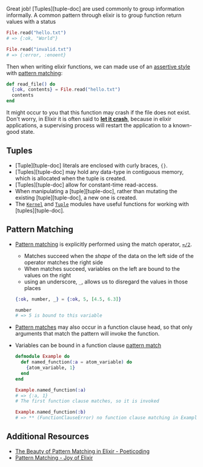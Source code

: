 Great job! [Tuples][tuple-doc] are used commonly to group information informally. A common pattern through elixir is to group function return values with a status

```elixir
File.read("hello.txt")
# => {:ok, "World"}

File.read("invalid.txt")
# => {:error, :enoent}
```

Then when writing elixir functions, we can made use of an [assertive style][assertive-style] with [pattern matching][pattern-match-doc]:

```elixir
def read_file() do
  {:ok, contents} = File.read("hello.txt")
  contents
end
```

It might occur to you that this function may crash if the file does not exist. Don't worry, in Elixir it is often said to [**let it crash**][let-it-crash], because in elixir applications, a supervising process will restart the application to a known-good state.

## Tuples

- [Tuple][tuple-doc] literals are enclosed with curly braces, `{}`.
- [Tuples][tuple-doc] may hold any data-type in contiguous memory, which is allocated when the tuple is created.
- [Tuples][tuple-doc] allow for constant-time read-access.
- When manipulating a [tuple][tuple-doc], rather than mutating the existing [tuple][tuple-doc], a new one is created.
- The [`Kernel`][kernel-module] and [`Tuple`][tuple-module] modules have useful functions for working with [tuples][tuple-doc].

## Pattern Matching

- [Pattern matching][pattern-match-doc] is explicitly performed using the match operator, [`=/2`][match-op].

  - Matches succeed when the _shape_ of the data on the left side of the operator matches the right side
  - When matches succeed, variables on the left are bound to the values on the right
  - using an underscore, `_`, allows us to disregard the values in those places

  ```elixir
  {:ok, number, _} = {:ok, 5, [4.5, 6.3]}

  number
  # => 5 is bound to this variable
  ```

- [Pattern matches][pattern-match-doc] may also occur in a function clause head, so that only arguments that match the pattern will invoke the function.
- Variables can be bound in a function clause [pattern match][pattern-match-doc]

  ```elixir
  defmodule Example do
    def named_function(:a = atom_variable) do
      {atom_variable, 1}
    end
  end

  Example.named_function(:a)
  # => {:a, 1}
  # The first function clause matches, so it is invoked

  Example.named_function(:b)
  # => ** (FunctionClauseError) no function clause matching in Example.named_function/1
  ```

## Additional Resources

- [The Beauty of Pattern Matching in Elixir - Poeticoding](https://www.poeticoding.com/the-beauty-of-pattern-matching-in-elixir/)
- [Pattern Matching - Joy of Elixir](https://joyofelixir.com/6-pattern-matching)

[assertive-style]: http://blog.plataformatec.com.br/2014/09/writing-assertive-code-with-elixir/
[let-it-crash]: https://www.amberbit.com/blog/2019/7/26/the-misunderstanding-of-let-it-crash/
[tuple-module]: https://hexdocs.pm/elixir/Tuple.html
[kernel-module]: https://hexdocs.pm/elixir/Kernel.html
[pattern-match-doc]: https://elixir-lang.org/getting-started/pattern-matching.html
[match-op]: https://hexdocs.pm/elixir/Kernel.SpecialForms.html#=/2
